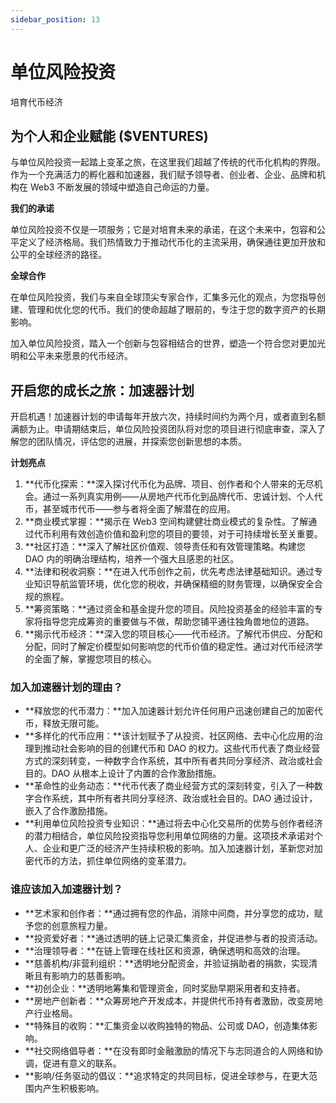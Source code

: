 ```yaml
---
sidebar_position: 13
---
```


# 单位风险投资

培育代币经济

## 为个人和企业赋能 ($VENTURES)

与单位风险投资一起踏上变革之旅，在这里我们超越了传统的代币化机构的界限。作为一个充满活力的孵化器和加速器，我们赋予领导者、创业者、企业、品牌和机构在 Web3 不断发展的领域中塑造自己命运的力量。

**我们的承诺**

单位风险投资不仅是一项服务；它是对培育未来的承诺，在这个未来中，包容和公平定义了经济格局。我们热情致力于推动代币化的主流采用，确保通往更加开放和公平的全球经济的路径。

**全球合作**

在单位风险投资，我们与来自全球顶尖专家合作，汇集多元化的观点，为您指导创建、管理和优化您的代币。我们的使命超越了眼前的，专注于您的数字资产的长期影响。

加入单位风险投资，踏入一个创新与包容相结合的世界，塑造一个符合您对更加光明和公平未来愿景的代币经济。

## 开启您的成长之旅：加速器计划

开启机遇！加速器计划的申请每年开放六次，持续时间约为两个月，或者直到名额满额为止。申请期结束后，单位风险投资团队将对您的项目进行彻底审查，深入了解您的团队情况，评估您的进展，并探索您创新思想的本质。

**计划亮点**

1. **代币化探索：**深入探讨代币化为品牌、项目、创作者和个人带来的无尽机会。通过一系列真实用例——从房地产代币化到品牌代币、忠诚计划、个人代币，甚至城市代币——参与者将全面了解潜在的应用。
2. **商业模式掌握：**揭示在 Web3 空间构建健壮商业模式的复杂性。了解通过代币利用有效创造价值和盈利您的项目的要领，对于可持续增长至关重要。
3. **社区打造：**深入了解社区价值观、领导责任和有效管理策略。构建您 DAO 内的明确治理结构，培养一个强大且感恩的社区。
4. **法律和税收洞察：**在进入代币创作之前，优先考虑法律基础知识。通过专业知识导航监管环境，优化您的税收，并确保精细的财务管理，以确保安全合规的旅程。
5. **筹资策略：**通过资金和基金提升您的项目。风险投资基金的经验丰富的专家将指导您完成筹资的重要做与不做，帮助您铺平通往独角兽地位的道路。
6. **揭示代币经济：**深入您的项目核心——代币经济。了解代币供应、分配和分配，同时了解定价模型如何影响您的代币价值的稳定性。通过对代币经济学的全面了解，掌握您项目的核心。

### 加入加速器计划的理由？

- **释放您的代币潜力：**加入加速器计划允许任何用户迅速创建自己的加密代币，释放无限可能。
- **多样化的代币应用：**该计划赋予了从投资、社区网络、去中心化应用的治理到推动社会影响的目的创建代币和 DAO 的权力。这些代币代表了商业经营方式的深刻转变，一种数字合作系统，其中所有者共同分享经济、政治或社会目的。DAO 从根本上设计了内置的合作激励措施。
- **革命性的业务动态：**代币代表了商业经营方式的深刻转变，引入了一种数字合作系统，其中所有者共同分享经济、政治或社会目的。DAO 通过设计，嵌入了合作激励措施。
- **利用单位风险投资专业知识：**通过将去中心化交易所的优势与创作者经济的潜力相结合，单位风险投资指导您利用单位网络的力量。这项技术承诺对个人、企业和更广泛的经济产生持续积极的影响。加入加速器计划，革新您对加密代币的方法，抓住单位网络的变革潜力。

### 谁应该加入加速器计划？

- **艺术家和创作者：**通过拥有您的作品，消除中间商，并分享您的成功，赋予您的创意旅程力量。
- **投资爱好者：**通过透明的链上记录汇集资金，并促进参与者的投资活动。
- **治理领导者：**在链上管理在线社区和资源，确保透明和高效的治理。
- **慈善机构/非营利组织：**透明地分配资金，并验证捐助者的捐款，实现清晰且有影响力的慈善影响。
- **初创企业：**透明地筹集和管理资金，同时奖励早期采用者和支持者。
- **房地产创新者：**众筹房地产开发成本，并提供代币持有者激励，改变房地产行业格局。
- **特殊目的收购：**汇集资金以收购独特的物品、公司或 DAO，创造集体影响。
- **社交网络倡导者：**在没有即时金融激励的情况下与志同道合的人网络和协调，促进有意义的联系。
- **影响/任务驱动的倡议：**追求特定的共同目标，促进全球参与，在更大范围内产生积极影响。
